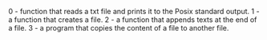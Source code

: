 0 - function that reads a txt file and prints it to the Posix standard output.
1 - a function that creates a file.
2 - a function that appends texts at the end of a file.
3 - a program that copies the content of a file to another file.